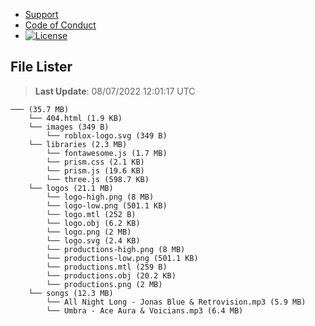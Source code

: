 - [Support](https://github.com/Wixonic/Assets/blob/Default/.github/SUPPORT.md)
- [Code of Conduct](https://github.com/Wixonic/Assets/blob/Default/.github/CODE_OF_CONDUCT.md)
- [![License](https://img.shields.io/github/license/Wixonic/Assets?color=%23555&label=License)](https://github.com/Wixonic/Assets/blob/Default/LICENSE.txt)

## File Lister
<!-- File Lister Display -->
> **Last Update**: 08/07/2022 12:01:17 UTC

```
─── (35.7 MB) 
    └── 404.html (1.9 KB)
    └── images (349 B) 
        └── roblox-logo.svg (349 B)
    └── libraries (2.3 MB) 
        └── fontawesome.js (1.7 MB)
        └── prism.css (2.1 KB)
        └── prism.js (19.6 KB)
        └── three.js (598.7 KB)
    └── logos (21.1 MB) 
        └── logo-high.png (8 MB)
        └── logo-low.png (501.1 KB)
        └── logo.mtl (252 B)
        └── logo.obj (6.2 KB)
        └── logo.png (2 MB)
        └── logo.svg (2.4 KB)
        └── productions-high.png (8 MB)
        └── productions-low.png (501.1 KB)
        └── productions.mtl (259 B)
        └── productions.obj (20.2 KB)
        └── productions.png (2 MB)
    └── songs (12.3 MB) 
        └── All Night Long - Jonas Blue & Retrovision.mp3 (5.9 MB)
        └── Umbra - Ace Aura & Voicians.mp3 (6.4 MB)
```
<!-- File Lister Display -->
